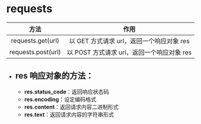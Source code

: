# requests
| 方法 | 作用 |
| :-: | :-: |
| requests.get(url) | 以 GET 方式请求 url，返回一个响应对象 res |
| requests.post(url) | 以 POST 方式请求 url，返回一个响应对象 res |

- ## res 响应对象的方法：
  - **res.status_code**：返回响应状态码
  - **res.encoding**：设定编码格式
  - **res.content**：返回请求内容二进制形式
  - **res.text**：返回请求内容的字符串形式